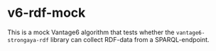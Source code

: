 
# v6-rdf-mock

This is a mock Vantage6 algorithm that tests whether the `vantage6-strongaya-rdf` library can collect RDF-data from a SPARQL-endpoint.